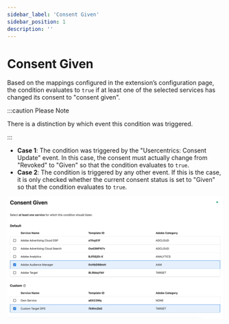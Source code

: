 ```yaml
---
sidebar_label: 'Consent Given'
sidebar_position: 1
description: ''
---
```


# Consent Given

Based on the mappings configured in the extension’s configuration page, the condition evaluates to `true` if at least one of the selected services has changed its consent to "consent given".

:::caution Please Note

There is a distinction by which event this condition was triggered.

:::

* **Case 1**: The condition was triggered by the "Usercentrics: Consent Update" event. In this case, the consent must actually change from "Revoked" to "Given" so that the condition evaluates to `true`.
* **Case 2**: The condition is triggered by any other event. If this is the case, it is only checked whether the current consent status is set to "Given" so that the condition evaluates to `true`.

![consent given condition configuration](./img/consent_given.png)
